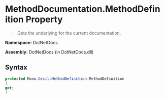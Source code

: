 # MethodDocumentation.MethodDefinition Property
> Gets the underlying  for the current documentation.

**Namespace:** DotNetDocs

**Assembly:** DotNetDocs (in DotNetDocs.dll)
## Syntax
```csharp
protected Mono.Cecil.MethodDefinition MethodDefinition
{
get;
}
```
